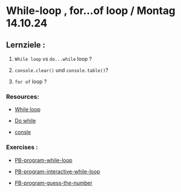 # While-loop , for...of loop / Montag 14.10.24

## Lernziele :

1. `While loop` vs `do...while` loop ?

2. `console.clear()` und `console.table()`?

3. `for of` loop ?

### Resources:

- [While loop](https://developer.mozilla.org/en-US/docs/Web/JavaScript/Reference/Statements/while)

- [Do while](https://developer.mozilla.org/en-US/docs/Web/JavaScript/Reference/Statements/do...while)

- [consle](https://developer.mozilla.org/en-US/docs/Web/API/console)

### Exercises :

- [PB-program-while-loop]()

- [PB-program-interactive-while-loop]()

- [PB-program-guess-the-number]()
